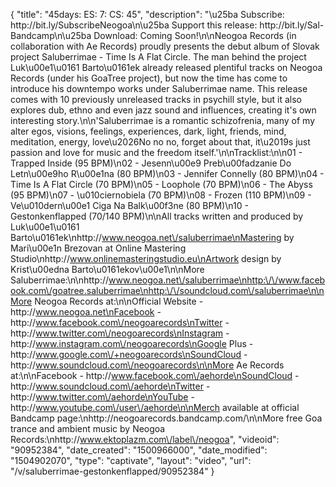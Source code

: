 {
    "title": "45days: ES: 7: CS: 45",
    "description": "\u25ba Subscribe: http:\/\/bit.ly\/SubscribeNeogoa\n\u25ba Support this release: http:\/\/bit.ly\/Sal-Bandcamp\n\u25ba Download: Coming Soon!\n\nNeogoa Records (in collaboration with Ae Records) proudly presents the debut album of Slovak project Saluberrimae - Time Is A Flat Circle. The man behind the project Luk\u00e1\u0161 Barto\u0161ek already released plentiful tracks on Neogoa Records (under his GoaTree project), but now the time has come to introduce his downtempo works under Saluberrimae name. This release comes with 10 previously unreleased tracks in psychill style, but it also explores dub, ethno and even jazz sound and influences, creating it's own interesting story.\n\n'Saluberrimae is a romantic schizofrenia, many of my alter egos, visions, feelings, experiences, dark, light, friends, mind, meditation, energy, love\u2026No no no, forget about that, it\u2019s just passion and love for music and the freedom itself.'\n\nTracklist:\n\n01 - Trapped Inside (95 BPM)\n02 - Jesenn\u00e9 Preb\u00fadzanie Do Letn\u00e9ho R\u00e1na (80 BPM)\n03 - Jennifer Connelly (80 BPM)\n04 - Time Is A Flat Circle (70 BPM)\n05 - Loophole (70 BPM)\n06 - The Abyss (95 BPM)\n07 - \u010ciernobiela (70 BPM)\n08 - Frozen (110 BPM)\n09 - Ve\u010dern\u00e1 Ciga Na Balk\u00f3ne (80 BPM)\n10 - Gestonkenflapped (70\/140 BPM)\n\nAll tracks written and produced by Luk\u00e1\u0161 Barto\u0161ek\nhttp:\/\/www.neogoa.net\/saluberrimae\nMastering by Mari\u00e1n Brezovan at Online Mastering Studio\nhttp:\/\/www.onlinemasteringstudio.eu\nArtwork design by Krist\u00edna Barto\u0161ekov\u00e1\n\nMore Saluberrimae:\n\nhttp:\/\/www.neogoa.net\/saluberrimae\nhttp:\/\/www.facebook.com\/goatree.saluberrimae\nhttp:\/\/soundcloud.com\/saluberrimae\n\nMore Neogoa Records at:\n\nOfficial Website - http:\/\/www.neogoa.net\nFacebook - http:\/\/www.facebook.com\/neogoarecords\nTwitter - http:\/\/www.twitter.com\/neogoarecords\nInstagram - http:\/\/www.instagram.com\/neogoarecords\nGoogle Plus - http:\/\/www.google.com\/+neogoarecords\nSoundCloud - http:\/\/www.soundcloud.com\/neogoarecords\n\nMore Ae Records at:\n\nFacebook - http:\/\/www.facebook.com\/aehorde\nSoundCloud - http:\/\/www.soundcloud.com\/aehorde\nTwitter - http:\/\/www.twitter.com\/aehorde\nYouTube - http:\/\/www.youtube.com\/user\/aehorde\n\nMerch available at official Bandcamp page:\nhttp:\/\/neogoarecords.bandcamp.com\/\n\nMore free Goa trance and ambient music by Neogoa Records:\nhttp:\/\/www.ektoplazm.com\/label\/neogoa",
    "videoid": "90952384",
    "date_created": "1500966000",
    "date_modified": "1504902070",
    "type": "captivate",
    "layout": "video",
    "url": "\/v\/saluberrimae-gestonkenflapped\/90952384"
}